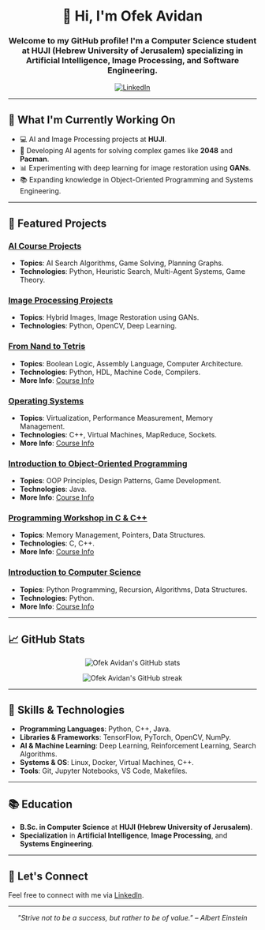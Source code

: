 <h1 align="center">👋 Hi, I'm Ofek Avidan</h1>



<h3 align="center">Welcome to my GitHub profile! I'm a Computer Science student at HUJI (Hebrew University of Jerusalem) specializing in Artificial Intelligence, Image Processing, and Software Engineering.</h3>

<p align="center">
  <a href="https://www.linkedin.com/in/ofekavidan/">
    <img alt="LinkedIn" src="https://img.shields.io/badge/LinkedIn-Ofek%20Avidan-blue?style=for-the-badge&logo=linkedin">
  </a>

</p>

---

<h2>🔭 What I'm Currently Working On</h2>

- 💻 AI and Image Processing projects at **HUJI**.
- 🤖 Developing AI agents for solving complex games like **2048** and **Pacman**.
- 📊 Experimenting with deep learning for image restoration using **GANs**.
- 📚 Expanding knowledge in Object-Oriented Programming and Systems Engineering.

---

<h2>🌟 Featured Projects</h2>

### [AI Course Projects](https://github.com/your-username/AI-Course-Projects)
- **Topics**: AI Search Algorithms, Game Solving, Planning Graphs.
- **Technologies**: Python, Heuristic Search, Multi-Agent Systems, Game Theory.

### [Image Processing Projects](https://github.com/your-username/Image-Processing)
- **Topics**: Hybrid Images, Image Restoration using GANs.
- **Technologies**: Python, OpenCV, Deep Learning.

### [From Nand to Tetris](https://github.com/your-username/From-Nand-to-Tetris)
- **Topics**: Boolean Logic, Assembly Language, Computer Architecture.
- **Technologies**: Python, HDL, Machine Code, Compilers.
- **More Info**: [Course Info](https://shnaton.huji.ac.il/index.php/NewSyl/67925/2/2022)

### [Operating Systems](https://github.com/your-username/Operating-Systems)
- **Topics**: Virtualization, Performance Measurement, Memory Management.
- **Technologies**: C++, Virtual Machines, MapReduce, Sockets.
- **More Info**: [Course Info](https://shnaton.huji.ac.il/index.php/NewSyl/67808/2/2021)

### [Introduction to Object-Oriented Programming](https://github.com/your-username/OOP)
- **Topics**: OOP Principles, Design Patterns, Game Development.
- **Technologies**: Java.
- **More Info**: [Course Info](https://shnaton.huji.ac.il/index.php/NewSyl/67315/2/2022)

### [Programming Workshop in C & C++](https://github.com/your-username/C-C-Workshop)
- **Topics**: Memory Management, Pointers, Data Structures.
- **Technologies**: C, C++.
- **More Info**: [Course Info](https://shnaton.huji.ac.il/index.php/NewSyl/67315/2/2022)

### [Introduction to Computer Science](https://github.com/your-username/Intro-to-Computer-Science)
- **Topics**: Python Programming, Recursion, Algorithms, Data Structures.
- **Technologies**: Python.
- **More Info**: [Course Info](https://shnaton.huji.ac.il/index.php/NewSyl/67315/2/2022)

---

<h2>📈 GitHub Stats</h2>

<p align="center">
  <img src="https://github-readme-stats.vercel.app/api?username=your-username&show_icons=true&theme=radical" alt="Ofek Avidan's GitHub stats" />
</p>

<p align="center">
  <img src="https://github-readme-streak-stats.herokuapp.com/?user=your-username&theme=radical" alt="Ofek Avidan's GitHub streak" />
</p>

---

<h2>🚀 Skills & Technologies</h2>

- **Programming Languages**: Python, C++, Java.
- **Libraries & Frameworks**: TensorFlow, PyTorch, OpenCV, NumPy.
- **AI & Machine Learning**: Deep Learning, Reinforcement Learning, Search Algorithms.
- **Systems & OS**: Linux, Docker, Virtual Machines, C++.
- **Tools**: Git, Jupyter Notebooks, VS Code, Makefiles.

---

<h2>📚 Education</h2>

- **B.Sc. in Computer Science** at **HUJI (Hebrew University of Jerusalem)**.
- **Specialization** in **Artificial Intelligence**, **Image Processing**, and **Systems Engineering**.

---

<h2>💬 Let's Connect</h2>

Feel free to connect with me via [LinkedIn](https://www.linkedin.com/in/ofekavidan/).

---

<p align="center">
  <i>"Strive not to be a success, but rather to be of value." – Albert Einstein</i>
</p>
